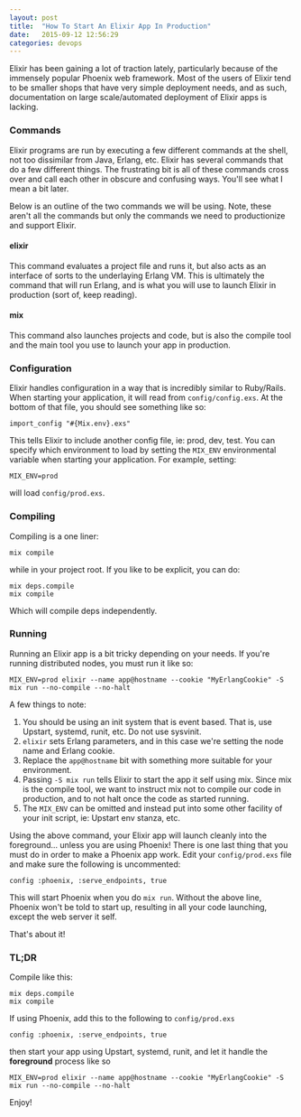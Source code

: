 ```yaml
---
layout: post
title:  "How To Start An Elixir App In Production"
date:   2015-09-12 12:56:29
categories: devops
---
```

Elixir has been gaining a lot of traction lately, particularly because of the immensely popular Phoenix web framework. Most of the users of Elixir tend to be smaller shops that have very simple deployment needs, and as such, documentation on large scale/automated deployment of Elixir apps is lacking.

### Commands
Elixir programs are run by executing a few different commands at the shell, not too dissimilar from Java, Erlang, etc. Elixir has several commands that do a few different things. The frustrating bit is all of these commands cross over and call each other in obscure and confusing ways. You'll see what I mean a bit later.

Below is an outline of the two commands we will be using. Note, these aren't all the commands but only the commands we need to productionize and support Elixir.

#### elixir
This command evaluates a project file and runs it, but also acts as an interface of sorts to the underlaying Erlang VM. This is ultimately the command that will run Erlang, and is what you will use to launch Elixir in production (sort of, keep reading).

#### mix
This command also launches projects and code, but is also the compile tool and the main tool you use to launch your app in production.

### Configuration
Elixir handles configuration in a way that is incredibly similar to Ruby/Rails. When starting your application, it will read from `config/config.exs`. At the bottom of that file, you should see something like so:

	import_config "#{Mix.env}.exs"

This tells Elixir to include another config file, ie: prod, dev, test. You can specify which environment to load by setting the `MIX_ENV` environmental variable when starting your application. For example, setting:

	MIX_ENV=prod

will load `config/prod.exs`.

### Compiling
Compiling is a one liner:

	mix compile

while in your project root. If you like to be explicit, you can do:

	mix deps.compile
	mix compile

Which will compile deps independently.

### Running
Running an Elixir app is a bit tricky depending on your needs. If you're running distributed nodes, you must run it like so:

	MIX_ENV=prod elixir --name app@hostname --cookie "MyErlangCookie" -S mix run --no-compile --no-halt

A few things to note:

1. You should be using an init system that is event based. That is, use Upstart, systemd, runit, etc. Do not use sysvinit.
2. `elixir` sets Erlang parameters, and in this case we're setting the node name and Erlang cookie.
3. Replace the `app@hostname` bit with something more suitable for your environment.
4. Passing `-S mix run` tells Elixir to start the app it self using mix. Since mix is the compile tool, we want to instruct mix not to compile our code in production, and to not halt once the code as started running.
5. The `MIX_ENV` can be omitted and instead put into some other facility of your init script, ie: Upstart env stanza, etc.

Using the above command, your Elixir app will launch cleanly into the foreground... unless you are using Phoenix! There is one last thing that you must do in order to make a Phoenix app work. Edit your `config/prod.exs` file and make sure the following is uncommented:

	config :phoenix, :serve_endpoints, true

This will start Phoenix when you do `mix run`. Without the above line, Phoenix won't be told to start up, resulting in all your code launching, except the web server it self.

That's about it!

### TL;DR
Compile like this:

	mix deps.compile
	mix compile

If using Phoenix, add this to the following to `config/prod.exs`

	config :phoenix, :serve_endpoints, true

then start your app using Upstart, systemd, runit, and let it handle the **foreground** process like so

	MIX_ENV=prod elixir --name app@hostname --cookie "MyErlangCookie" -S mix run --no-compile --no-halt

Enjoy!